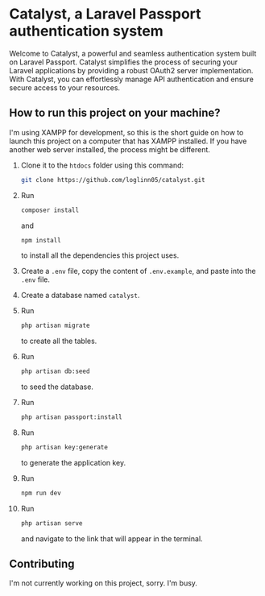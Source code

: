 # Catalyst, a Laravel Passport authentication system

Welcome to Catalyst, a powerful and seamless authentication system built on Laravel Passport. Catalyst simplifies the process of securing your Laravel applications by providing a robust OAuth2 server implementation. With Catalyst, you can effortlessly manage API authentication and ensure secure access to your resources.

## How to run this project on your machine?

I'm using XAMPP for development, so this is the short guide on how to launch this project on a computer that has XAMPP installed. If you have another web server installed, the process might be different.

1. Clone it to the `htdocs` folder using this command:

    ```bash
    git clone https://github.com/loglinn05/catalyst.git
    ```

2. Run

    ```bash
    composer install
    ```

    and

    ```bash
    npm install
    ```

    to install all the dependencies this project uses.

3. Create a `.env` file, copy the content of `.env.example`, and paste into the `.env` file.

4. Create a database named `catalyst`.

5. Run

    ```bash
    php artisan migrate
    ```

    to create all the tables.

6. Run

    ```bash
    php artisan db:seed
    ```

    to seed the database.

7. Run

    ```bash
    php artisan passport:install
    ```

8. Run

    ```bash
    php artisan key:generate
    ```

    to generate the application key.

9. Run

    ```bash
    npm run dev
    ```

10. Run

    ```bash
    php artisan serve
    ```

    and navigate to the link that will appear in the terminal.

## Contributing

I'm not currently working on this project, sorry. I'm busy.
